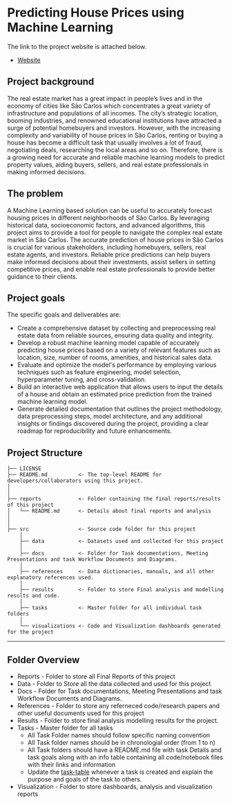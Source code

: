 # Predicting House Prices using Machine Learning

The link to the project website is attached below.

* [Website](https://omdena.com/chapter-challenges/house-price-prediction-in-sao-carlos-using-machine-learning/)

## Project background

The real estate market has a great impact in people’s lives and in the economy of cities like São Carlos which concentrates a great variety of infrastructure and populations of all incomes. The city’s strategic location, booming industries, and renowned educational institutions have attracted a surge of potential homebuyers and investors. However, with the increasing complexity and variability of house prices in São Carlos, renting or buying a house has become a difficult task that usually involves a lot of fraud, negotiating deals, researching the local areas and so on. Therefore, there is a growing need for accurate and reliable machine learning models to predict property values, aiding buyers, sellers, and real estate professionals in making informed decisions.

## The problem

A Machine Learning based solution can be useful to accurately forecast housing prices in different neighborhoods of São Carlos. By leveraging historical data, socioeconomic factors, and advanced algorithms, this project aims to provide a tool for people to navigate the complex real estate market in São Carlos. The accurate prediction of house prices in São Carlos is crucial for various stakeholders, including homebuyers, sellers, real estate agents, and investors. Reliable price predictions can help buyers make informed decisions about their investments, assist sellers in setting competitive prices, and enable real estate professionals to provide better guidance to their clients.

## Project goals

The specific goals and deliverables are:

* Create a comprehensive dataset by collecting and preprocessing real estate data from reliable sources, ensuring data quality and integrity.
* Develop a robust machine learning model capable of accurately predicting house prices based on a variety of relevant features such as location, size, number of rooms, amenities, and historical sales data.
* Evaluate and optimize the model's performance by employing various techniques such as feature engineering, model selection, hyperparameter tuning, and cross-validation.
* Build an interactive web application that allows users to input the details of a house and obtain an estimated price prediction from the trained machine learning model.
* Generate detailed documentation that outlines the project methodology, data preprocessing steps, model architecture, and any additional insights or findings discovered during the project, providing a clear roadmap for reproducibility and future enhancements.

## Project Structure

    ├── LICENSE
    ├── README.md          <- The top-level README for developers/collaborators using this project.
    │ 
    │
    ├── reports            <- Folder containing the final reports/results of this project
    │   └── README.md      <- Details about final reports and analysis
    │ 
    │   
    ├── src                <- Source code folder for this project
        │
        ├── data           <- Datasets used and collected for this project
        │   
        ├── docs           <- Folder for Task documentations, Meeting Presentations and task Workflow Documents and Diagrams.
        │
        ├── references     <- Data dictionaries, manuals, and all other explanatory references used.
        │
        ├── results        <- Folder to store Final analysis and modelling results and code.
        │
        ├── tasks          <- Master folder for all individual task folders
        │
        └── visualizations <- Code and Visualization dashboards generated for the project
--------

## Folder Overview

* Reports           - Folder to store all Final Reports of this project
* Data              - Folder to Store all the data collected and used for this project
* Docs              - Folder for Task documentations, Meeting Presentations and task Workflow Documents and Diagrams.
* References        - Folder to store any referneced code/research papers and other useful documents used for this project
* Results           - Folder to store final analysis modelling results for the project.
* Tasks             - Master folder for all tasks
  * All Task Folder names should follow specific naming convention
  * All Task folder names should be in chronologial order (from 1 to n)
  * All Task folders should have a README.md file with task Details and task goals along with an info table containing all code/notebook files with their links and information
  * Update the [task-table](./scr/tasks/README.md#task-table) whenever a task is created and explain the purpose and goals of the task to others.
* Visualization     - Folder to store dashboards, analysis and visualization reports
